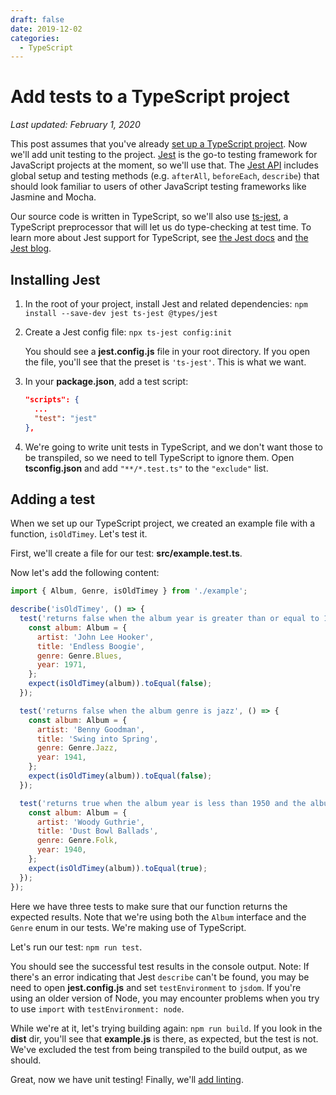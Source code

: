 ```yaml
---
draft: false
date: 2019-12-02
categories:
  - TypeScript
---
```


# Add tests to a TypeScript project

*Last updated: February 1, 2020*

This post assumes that you've already [set up a TypeScript project](ts-quickstart.md). Now we'll add unit testing to the project. [Jest](https://jestjs.io/) is the go-to testing framework for JavaScript projects at the moment, so we'll use that. The [Jest API](https://jestjs.io/docs/en/api) includes global setup and testing methods (e.g. `afterAll`, `beforeEach`, `describe`) that should look familiar to users of other JavaScript testing frameworks like Jasmine and Mocha.

Our source code is written in TypeScript, so we'll also use [ts-jest](https://kulshekhar.github.io/ts-jest/), a TypeScript preprocessor that will let us do type-checking at test time. To learn more about Jest support for TypeScript, see [the Jest docs](https://jestjs.io/docs/en/getting-started#using-typescript) and [the Jest blog](https://jestjs.io/blog/2019/01/25/jest-24-refreshing-polished-typescript-friendly#typescript-support).

## Installing Jest

1. In the root of your project, install Jest and related dependencies: `npm install --save-dev jest ts-jest @types/jest`
1. Create a Jest config file: `npx ts-jest config:init`

   You should see a **jest.config.js** file in your root directory. If you open the file, you'll see that the preset is `'ts-jest'`. This is what we want.
1. In your **package.json**, add a test script:

   ```json
   "scripts": {
     ...
     "test": "jest"
   },
   ```

1. We're going to write unit tests in TypeScript, and we don't want those to be transpiled, so we need to tell TypeScript to ignore them. Open **tsconfig.json** and add `"**/*.test.ts"` to the `"exclude"` list.

## Adding a test

When we set up our TypeScript project, we created an example file with a function, `isOldTimey`. Let's test it. 

First, we'll create a file for our test: **src/example.test.ts**.

Now let's add the following content:

```javascript
import { Album, Genre, isOldTimey } from './example';

describe('isOldTimey', () => {
  test('returns false when the album year is greater than or equal to 1950', () => {
    const album: Album = {
      artist: 'John Lee Hooker',
      title: 'Endless Boogie',
      genre: Genre.Blues,
      year: 1971,
    };
    expect(isOldTimey(album)).toEqual(false);
  });

  test('returns false when the album genre is jazz', () => {
    const album: Album = {
      artist: 'Benny Goodman',
      title: 'Swing into Spring',
      genre: Genre.Jazz,
      year: 1941,
    };
    expect(isOldTimey(album)).toEqual(false);
  });

  test('returns true when the album year is less than 1950 and the album genre is folk', () => {
    const album: Album = {
      artist: 'Woody Guthrie',
      title: 'Dust Bowl Ballads',
      genre: Genre.Folk,
      year: 1940,
    };
    expect(isOldTimey(album)).toEqual(true);
  });
});
```

Here we have three tests to make sure that our function returns the expected results. Note that we're using both the `Album` interface and the `Genre` enum in our tests. We're making use of TypeScript.

Let's run our test: `npm run test`. 

You should see the successful test results in the console output. Note: If there's an error indicating that Jest `describe` can't be found, you may be need to open **jest.config.js** and set `testEnvironment` to `jsdom`. If you're using an older version of Node, you may encounter problems when you try to use `import` with `testEnvironment: node`.

While we're at it, let's trying building again: `npm run build`. If you look in the **dist** dir, you'll see that **example.js** is there, as expected, but the test is not. We've excluded the test from being transpiled to the build output, as we should.

Great, now we have unit testing! Finally, we'll [add linting](ts-add-linting.md).